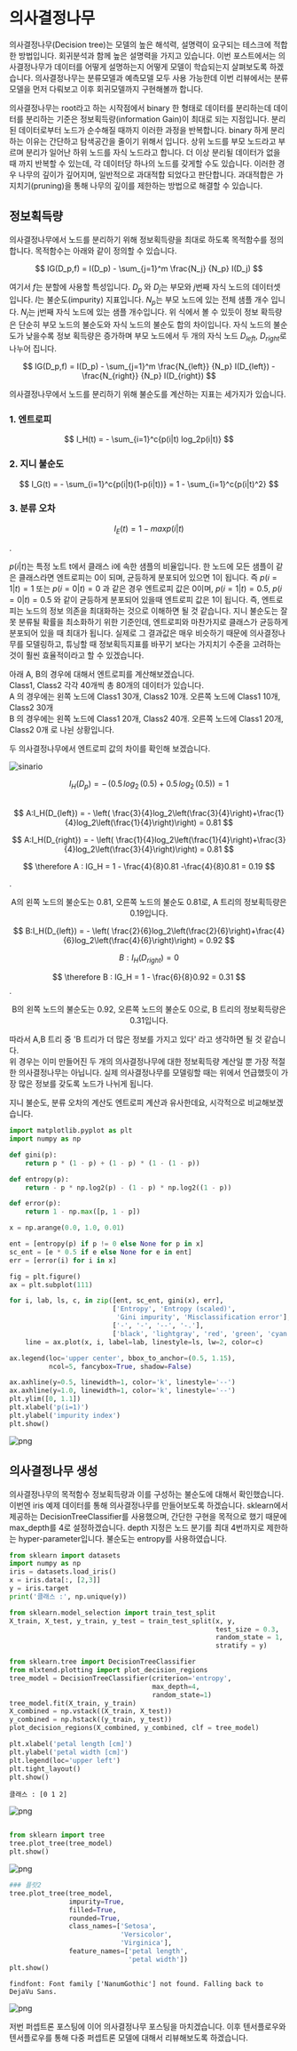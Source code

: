 # 의사결정나무

의사결정나무(Decision tree)는 모델의 높은 해석력, 설명력이 요구되는 테스크에 적합한 방법입니다. 회귀분석과 함께 높은 설명력을 가지고 있습니다. 이번 포스트에서는 의사결정나무가 데이터를 어떻게 설명하는지 어떻게 모델이 학습되는지 살펴보도록 하겠습니다. 의사결정나무는 분류모델과 예측모델 모두 사용 가능한데 이번 리뷰에서는 분류 모델을 먼저 다뤄보고 이후 회귀모델까지 구현해볼까 합니다.

의사결정나무는 root라고 하는 시작점에서 binary 한 형태로 데이터를 분리하는데 데이터를 분리하는 기준은 정보획득량(information Gain)이 최대로 되는 지점입니다. 분리된 데이터로부터 노드가 순수해질 때까지 이러한 과정을 반복합니다. binary 하게 분리하는 이유는 간단하고 탐색공간을 줄이기 위해서 입니다. 상위 노드를 부모 노드라고 부르며 분리가 일어난 하위 노드를 자식 노드라고 합니다. 더 이상 분리될 데이터가 없을 때 까지 반복할 수 있는데, 각 데이터당 하나의 노드를 갖게할 수도 있습니다. 이러한 경우 나무의 깊이가 깊어지며, 일반적으로 과대적합 되었다고 판단합니다. 과대적합은 가지치기(pruning)을 통해 나무의 깊이를 제한하는 방법으로 해결할 수 있습니다. 


## 정보획득량

의사결정나무에서 노드를 분리하기 위해 정보획득량을 최대로 하도록 목적함수를 정의합니다. 목적함수는 아래와 같이 정의할 수 있습니다.

$$ IG(D_p,f) = I(D_p) - \sum_{j=1}^m \frac{N_j} {N_p} I(D_j) $$

여기서 $f$는 분할에 사용할 특성입니다. $D_p$ 와 $D_j$는 부모와 $j$번째 자식 노드의 데이터셋 입니다.  $I$는 불순도(impurity) 지표입니다. $N_p$는 부모 노드에 있는 전체 샘플 개수 입니다. $N_j$는 j번째 자식 노드에 있는 샘플 개수입니다. 위 식에서 볼 수 있듯이 정보 확득량은 단순히 부모 노드의 불순도와 자식 노드의 불순도 합의 차이입니다. 자식 노드의 불순도가 낮을수록 정보 획득량은 증가하며 부모 노드에서 두 개의 자식 노드 $D_{left}$, $D_{right}$로 나누어 집니다.

$$ IG(D_p,f) = I(D_p) - \sum_{j=1}^m \frac{N_{left}} {N_p} I(D_{left}) - \frac{N_{right}} {N_p} I(D_{right}) $$

의사결정나무에서 노드를 분리하기 위해 불순도를 계산하는 지표는 세가지가 있습니다. 

### 1. 엔트로피
$$ I_H(t) = - \sum_{i=1}^c{p(i|t) log_2p(i|t)} $$


### 2. 지니 불순도
$$ I_G(t) = - \sum_{i=1}^c{p(i|t)(1-p(i|t))} = 1 - \sum_{i=1}^c{p(i|t)^2}  $$


### 3. 분류 오차
$$ I_E(t) = 1 - max{p(i|t)} $$




\.


$p(i|t)$는 특정 노트 t에서 클래스 i에 속한 샘플의 비율입니다. 한 노드에 모든 샘플이 같은 클래스라면 엔트로피는 0이 되며, 균등하게 분포되어 있으면 1이 됩니다. 즉 $p(i = 1|t) = 1$ 또는 $p(i = 0|t) = 0$ 과 같은 경우 엔트로피 값은 0이며, $p(i = 1|t) = 0.5$, $p(i = 0|t) = 0.5$ 와 같이 균등하게 분포되어 있을때 엔트로피 값은 1이 됩니다. 즉, 엔트로피는 노드의 정보 의존을 최대화하는 것으로 이해하면 될 것 같습니다. 지니 불순도는 잘못 분류될 확률을 최소화하기 위한 기준인데, 엔트로피와 마찬가지로 클래스가 균등하게 분포되어 있을 때 최대가 됩니다. 실제로 그 결과값은 매우 비슷하기 때문에 의사결정나무를 모델링하고, 튜닝할 때 정보획득지표를 바꾸기 보다는 가지치기 수준을 고려하는 것이 훨씬 효율적이라고 할 수 있겠습니다.


아래 A, B의 경우에 대해서 엔트로피를 계산해보겠습니다.  
Class1, Class2 각각 40개씩 총 80개의 데이터가 있습니다.  
A 의 경우에는 왼쪽 노드에 Class1 30개, Class2 10개. 오른쪽 노드에 Class1 10개, Class2 30개  
B 의 경우에는 왼쪽 노드에 Class1 20개, Class2 40개. 오른쪽 노드에 Class1 20개, Class2 0개 로 나뉜 상황입니다. 

두 의사결정나무에서 엔트로피 값의 차이를 확인해 보겠습니다.

![sinario](sinario.png)

$$ I_H(D_p) = -\,(0.5\,log_2\,(0.5) + 0.5\,log_2\,(0.5)) = 1 $$  
$$ A:I_H(D_{left}) = - \left( \frac{3}{4}log_2\left(\frac{3}{4}\right)+\frac{1}{4}log_2\left(\frac{1}{4}\right)\right) = 0.81 $$  


$$ A:I_H(D_{right}) = - \left( \frac{1}{4}log_2\left(\frac{1}{4}\right)+\frac{3}{4}log_2\left(\frac{3}{4}\right)\right) = 0.81 $$  


$$ \therefore A : IG_H = 1 - \frac{4}{8}0.81 -\frac{4}{8}0.81 = 0.19 $$
  
.
<center> A의 왼쪽 노드의 불순도는 0.81, 오른쪽 노드의 불순도 0.81로, A 트리의 정보획득량은 0.19입니다. </center>

$$ B:I_H(D_{left}) = - \left( \frac{2}{6}log_2\left(\frac{2}{6}\right)+\frac{4}{6}log_2\left(\frac{4}{6}\right)\right) = 0.92 $$  

$$ B:I_H(D_{right}) = 0$$ 

$$ \therefore B : IG_H = 1 - \frac{6}{8}0.92 = 0.31 $$
.
<center> B의 왼쪽 노드의 불순도는 0.92, 오른쪽 노드의 불순도 0으로, B 트리의 정보획득량은 0.31입니다. </center>

따라서 A,B 트리 중 'B 트리가 더 많은 정보를 가지고 있다' 라고 생각하면 될 것 같습니다.  
위 경우는 이미 만들어진 두 개의 의사결정나무에 대한 정보획득량 계산일 뿐 가장 적절한 의사결정나무는 아닙니다. 실제 의사결정나무를 모델링할 때는 위에서 언급했듯이 가장 많은 정보를 갖도록 노드가 나뉘게 됩니다. 

지니 불순도, 분류 오차의 계산도 엔트로피 계산과 유사한데요, 시각적으로 비교해보겠습니다.


```python
import matplotlib.pyplot as plt
import numpy as np

def gini(p):
    return p * (1 - p) + (1 - p) * (1 - (1 - p))

def entropy(p):
    return - p * np.log2(p) - (1 - p) * np.log2((1 - p))

def error(p):
    return 1 - np.max([p, 1 - p])

x = np.arange(0.0, 1.0, 0.01)

ent = [entropy(p) if p != 0 else None for p in x]
sc_ent = [e * 0.5 if e else None for e in ent]
err = [error(i) for i in x]

fig = plt.figure()
ax = plt.subplot(111)

for i, lab, ls, c, in zip([ent, sc_ent, gini(x), err], 
                          ['Entropy', 'Entropy (scaled)', 
                           'Gini impurity', 'Misclassification error'],
                          ['-', '-', '--', '-.'],
                          ['black', 'lightgray', 'red', 'green', 'cyan']):
    line = ax.plot(x, i, label=lab, linestyle=ls, lw=2, color=c)

ax.legend(loc='upper center', bbox_to_anchor=(0.5, 1.15),
          ncol=5, fancybox=True, shadow=False)

ax.axhline(y=0.5, linewidth=1, color='k', linestyle='--')
ax.axhline(y=1.0, linewidth=1, color='k', linestyle='--')
plt.ylim([0, 1.1])
plt.xlabel('p(i=1)')
plt.ylabel('impurity index')
plt.show()
```


    
![png](output_5_0.png)
    


## 의사결정나무 생성

의사결정나무의 목적함수 정보획득량과 이를 구성하는 불순도에 대해서 확인했습니다. 
이번엔 iris 예제 데이터를 통해 의사결정나무를 만들어보도록 하겠습니다.
sklearn에서 제공하는 DecisionTreeClassifier를 사용했으며, 간단한 구현을 목적으로 했기 때문에 max_depth를 4로 설정하겠습니다. depth 지정은 노드 분기를 최대 4번까지로 제한하는 hyper-parameter입니다.  불순도는 entropy를 사용하였습니다.


```python
from sklearn import datasets
import numpy as np
iris = datasets.load_iris()
x = iris.data[:, [2,3]]
y = iris.target
print('클래스 :', np.unique(y))

from sklearn.model_selection import train_test_split
X_train, X_test, y_train, y_test = train_test_split(x, y,
                                                    test_size = 0.3,
                                                    random_state = 1,
                                                    stratify = y)

from sklearn.tree import DecisionTreeClassifier
from mlxtend.plotting import plot_decision_regions
tree_model = DecisionTreeClassifier(criterion='entropy',
                                    max_depth=4,
                                    random_state=1)
tree_model.fit(X_train, y_train)
X_combined = np.vstack((X_train, X_test))
y_combined = np.hstack((y_train, y_test))
plot_decision_regions(X_combined, y_combined, clf = tree_model)

plt.xlabel('petal length [cm]')
plt.ylabel('petal width [cm]')
plt.legend(loc='upper left')
plt.tight_layout()
plt.show()
```

    클래스 : [0 1 2]
    


    
![png](output_7_1.png)
    



```python

from sklearn import tree
tree.plot_tree(tree_model)
plt.show()
```


    
![png](output_8_0.png)
    



```python
### 플랏2
tree.plot_tree(tree_model,
               impurity=True,
               filled=True,
               rounded=True,
               class_names=['Setosa',
                            'Versicolor',
                            'Virginica'],
               feature_names=['petal length',
                              'petal width'])
plt.show()
```

    findfont: Font family ['NanumGothic'] not found. Falling back to DejaVu Sans.
    


    
![png](output_9_1.png)
    


저번 퍼셉트론 포스팅에 이어 의사결정나무 포스팅을 마치겠습니다.
이후 텐서플로우와 텐서플로우를 통해 다중 퍼셉트론 모델에 대해서 리뷰해보도록 하겠습니다.
